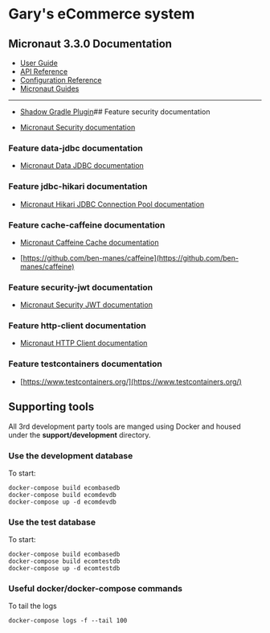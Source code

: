 # Gary's eCommerce system

## Micronaut 3.3.0 Documentation

- [User Guide](https://docs.micronaut.io/3.3.0/guide/index.html)
- [API Reference](https://docs.micronaut.io/3.3.0/api/index.html)
- [Configuration Reference](https://docs.micronaut.io/3.3.0/guide/configurationreference.html)
- [Micronaut Guides](https://guides.micronaut.io/index.html)
---

- [Shadow Gradle Plugin](https://plugins.gradle.org/plugin/com.github.johnrengelman.shadow)## Feature security documentation

- [Micronaut Security documentation](https://micronaut-projects.github.io/micronaut-security/latest/guide/index.html)

### Feature data-jdbc documentation

- [Micronaut Data JDBC documentation](https://micronaut-projects.github.io/micronaut-data/latest/guide/index.html#jdbc)

### Feature jdbc-hikari documentation

- [Micronaut Hikari JDBC Connection Pool documentation](https://micronaut-projects.github.io/micronaut-sql/latest/guide/index.html#jdbc)

### Feature cache-caffeine documentation

- [Micronaut Caffeine Cache documentation](https://micronaut-projects.github.io/micronaut-cache/latest/guide/index.html)

- [https://github.com/ben-manes/caffeine](https://github.com/ben-manes/caffeine)

### Feature security-jwt documentation

- [Micronaut Security JWT documentation](https://micronaut-projects.github.io/micronaut-security/latest/guide/index.html)

### Feature http-client documentation

- [Micronaut HTTP Client documentation](https://docs.micronaut.io/latest/guide/index.html#httpClient)

### Feature testcontainers documentation

- [https://www.testcontainers.org/](https://www.testcontainers.org/)

## Supporting tools

All 3rd development party tools are manged using Docker and housed under the __support/development__ directory.

### Use the development database

To start:
```shell
docker-compose build ecombasedb
docker-compose build ecomdevdb
docker-compose up -d ecomdevdb
```

### Use the test database
To start:
```shell
docker-compose build ecombasedb
docker-compose build ecomtestdb
docker-compose up -d ecomtestdb
```

### Useful docker/docker-compose commands

To tail the logs
```shell
docker-compose logs -f --tail 100
```
